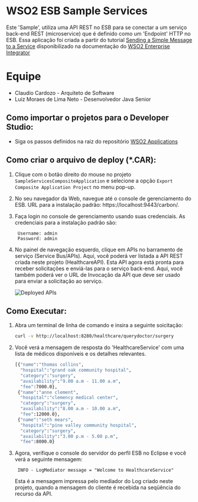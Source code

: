 # WSO2 ESB Sample Services

Este 'Sample', utiliza uma API REST no ESB para se conectar a um serviço back-end REST (microservice) que é definido como um 'Endpoint' HTTP no ESB. Essa aplicação foi criada a partir do tutorial [Sending a Simple Message to a Service] disponibilizado na documentação do [WSO2 Enterprise Integrator]
   
# Equipe
  - Claudio Cardozo - Arquiteto de Software
  - Luiz Moraes de Lima Neto - Desenvolvedor Java Senior

## Como importar o projetos para o Developer Studio:

- Siga os passos definidos na raiz do repositório [WSO2 Applications](https://github.com/moraesdelima/WSO2Applications#ExportToDevStudio)

## Como criar o arquivo de deploy (*.CAR):

1. Clique com o botão direito do mouse no projeto `SampleServicesCompositeApplication` e selecione a opção `Export Composite Application Project` no menu pop-up.

2. No seu navegador da Web, navegue até o console de gerenciamento do ESB. URL para a instalação padrão:  https://localhost:9443/carbon/.

3. Faça login no console de gerenciamento usando suas credenciais. As credenciais para a instalação padrão são:

   ```
    Username: admin
    Password: admin
   ```

4. No painel de navegação esquerdo, clique em APIs no barramento de serviço (Service Bus/APIs). Aqui, você poderá ver listada a API REST criada neste projeto (HealthcareAPI). Esta API agora está pronta para receber solicitações e enviá-las para o serviço back-end. Aqui, você também poderá ver o URL de Invocação da API que deve ser usado para enviar a solicitação ao serviço.

    ![Deployed APIs](https://docs.wso2.com/download/attachments/85376682/Deployed%20API.png?version=1&modificationDate=1490333658000&api=v2)

## Como Executar:

1. Abra um terminal de linha de comando e insira a seguinte soicitação:

    ```bash
    curl -v http://localhost:8280/healthcare/querydoctor/surgery
    ```

2. Você verá a mensagem de resposta do 'HealthcareService' com uma lista de médicos disponíveis e os detalhes relevantes.

    ```bash
    [{"name":"thomas collins",
      "hospital":"grand oak community hospital",
      "category":"surgery",
      "availability":"9.00 a.m - 11.00 a.m",
      "fee":7000.0},
     {"name":"anne clement",
      "hospital":"clemency medical center",
      "category":"surgery",
      "availability":"8.00 a.m - 10.00 a.m",
      "fee":12000.0},
     {"name":"seth mears",
      "hospital":"pine valley community hospital",
      "category":"surgery",
      "availability":"3.00 p.m - 5.00 p.m",
      "fee":8000.0}
   ```

3. Agora, verifique o console do servidor do perfil ESB no Eclipse e você verá a seguinte mensagem:
   ```
    INFO - LogMediator message = "Welcome to HealthcareService"
   ```
    Esta é a mensagem impressa pelo mediador do Log criado neste projeto, quando a mensagem do cliente é recebida na seqüência do recurso da API.
  
[Sending a Simple Message to a Service]: <https://docs.wso2.com/display/EI611/Sending+a+Simple+Message+to+a+Service>
[WSO2 Enterprise Integrator]: <https://docs.wso2.com/display/EI611/Quick+Start+Guide>
[WSO2 Applications]: <https://github.com/moraesdelima/WSO2Applications>
